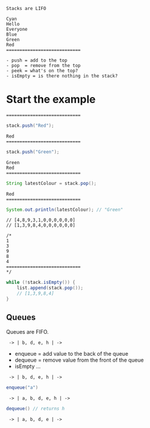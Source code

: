 ```
Stacks are LIFO

Cyan
Hello
Everyone
Blue
Green
Red
============================

- push = add to the top
- pop  = remove from the top
- peek = what's on the top?
- isEmpty = is there nothing in the stack?
```

# Start the example

```
============================
```

```java
stack.push("Red");
```

```
Red
============================
```

```java
stack.push("Green");
```

```
Green
Red
============================
```

```java
String latestColour = stack.pop();
```

```
Red
============================
```

```java
System.out.println(latestColour); // "Green"
```

```
// [4,8,9,3,1,0,0,0,0,0,0]
// [1,3,9,8,4,0,0,0,0,0,0]

/*
1
3
9
8
4
============================
*/

```

```java
while (!stack.isEmpty()) {
    list.append(stack.pop());
    // [1,3,9,8,4]
}
```


## Queues

Queues are FIFO.

` -> | b, d, e, h | ->`

- enqueue  = add value to the back of the queue
- dequeue  = remove value from the front of the queue
- isEmpty ...


` -> | b, d, e, h | ->`

```java
enqueue("a")
```

` -> | a, b, d, e, h | ->`

```java
dequeue() // returns h
```

` -> | a, b, d, e | ->`